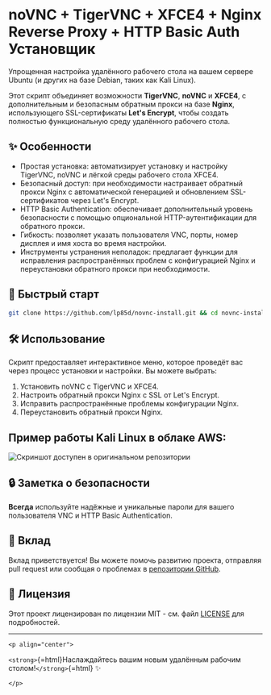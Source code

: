 # noVNC + TigerVNC + XFCE4 + Nginx Reverse Proxy + HTTP Basic Auth Установщик

Упрощенная настройка удалённого рабочего стола на вашем сервере Ubuntu
(и других на базе Debian, таких как Kali Linux).

Этот скрипт объединяет возможности **TigerVNC**, **noVNC** и **XFCE4**,
с дополнительным и безопасным обратным прокси на базе **Nginx**,
использующего SSL-сертификаты **Let's Encrypt**, чтобы создать полностью
функциональную среду удалённого рабочего стола.

## ✨ Особенности

-   Простая установка: автоматизирует установку и настройку TigerVNC,
    noVNC и лёгкой среды рабочего стола XFCE4.
-   Безопасный доступ: при необходимости настраивает обратный прокси
    Nginx с автоматической генерацией и обновлением SSL-сертификатов
    через Let's Encrypt.
-   HTTP Basic Authentication: обеспечивает дополнительный уровень
    безопасности с помощью опциональной HTTP-аутентификации для
    обратного прокси.
-   Гибкость: позволяет указать пользователя VNC, порты, номер дисплея и
    имя хоста во время настройки.
-   Инструменты устранения неполадок: предлагает функции для исправления
    распространённых проблем с конфигурацией Nginx и переустановки
    обратного прокси при необходимости.

## 🚀 Быстрый старт

``` bash
git clone https://github.com/lp85d/novnc-install.git && cd novnc-install && chmod +x novnc-install.sh && sudo ./novnc-install.sh
```

## 🛠️ Использование

Скрипт предоставляет интерактивное меню, которое проведёт вас через
процесс установки и настройки. Вы можете выбрать:

1.  Установить noVNC с TigerVNC и XFCE4.
2.  Настроить обратный прокси Nginx с SSL от Let's Encrypt.
3.  Исправить распространённые проблемы конфигурации Nginx.
4.  Переустановить обратный прокси Nginx.

## Пример работы Kali Linux в облаке AWS:

![Скриншот доступен в оригинальном
репозитории](https://github.com/user-attachments/assets/895f3f5d-1def-42a8-a056-596769f37418)

## 🔒 Заметка о безопасности

**Всегда** используйте надёжные и уникальные пароли для вашего
пользователя VNC и HTTP Basic Authentication.

## 🤝 Вклад

Вклад приветствуется! Вы можете помочь развитию проекта, отправляя pull
request или сообщая о проблемах в [репозитории
GitHub](https://github.com/lp85d/novnc-install).

## 📝 Лицензия

Этот проект лицензирован по лицензии MIT - см. файл [LICENSE](LICENSE)
для подробностей.

------------------------------------------------------------------------

```{=html}
<p align="center">
```
`<strong>`{=html}Наслаждайтесь вашим новым удалённым рабочим
столом!`</strong>`{=html} ✨
```{=html}
</p>
```
